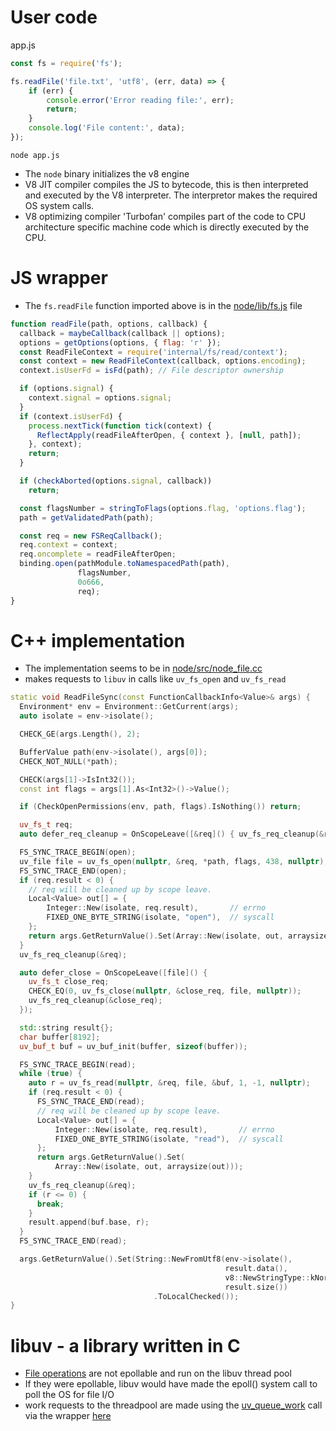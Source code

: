 # User code
app.js
```js
const fs = require('fs');

fs.readFile('file.txt', 'utf8', (err, data) => {
    if (err) {
        console.error('Error reading file:', err);
        return;
    }
    console.log('File content:', data);
});
```

```
node app.js
```

- The `node` binary initializes the v8 engine
- V8 JIT compiler compiles the JS to bytecode, this is then interpreted and executed by the V8 interpreter. The interpretor makes the required OS system calls.
- V8 optimizing compiler 'Turbofan' compiles part of the code to CPU architecture specific machine code which is directly executed by the CPU.

# JS wrapper
- The `fs.readFile` function imported above is in the [node/lib/fs.js](https://github.com/nodejs/node/blob/3d5e7cd8f049f1d2bd041974fbde87f71cbbbf31/lib/fs.js#L380https://github.com/nodejs/node/blob/3d5e7cd8f049f1d2bd041974fbde87f71cbbbf31/lib/fs.js#L380) file
```js
function readFile(path, options, callback) {
  callback = maybeCallback(callback || options);
  options = getOptions(options, { flag: 'r' });
  const ReadFileContext = require('internal/fs/read/context');
  const context = new ReadFileContext(callback, options.encoding);
  context.isUserFd = isFd(path); // File descriptor ownership

  if (options.signal) {
    context.signal = options.signal;
  }
  if (context.isUserFd) {
    process.nextTick(function tick(context) {
      ReflectApply(readFileAfterOpen, { context }, [null, path]);
    }, context);
    return;
  }

  if (checkAborted(options.signal, callback))
    return;

  const flagsNumber = stringToFlags(options.flag, 'options.flag');
  path = getValidatedPath(path);

  const req = new FSReqCallback();
  req.context = context;
  req.oncomplete = readFileAfterOpen;
  binding.open(pathModule.toNamespacedPath(path),
               flagsNumber,
               0o666,
               req);
}
```

# C++ implementation
- The implementation seems to be in [node/src/node_file.cc](https://github.com/nodejs/node/blob/3d5e7cd8f049f1d2bd041974fbde87f71cbbbf31/src/node_file.cc#L1964)
- makes requests to `libuv` in calls like `uv_fs_open` and `uv_fs_read`
```c++
static void ReadFileSync(const FunctionCallbackInfo<Value>& args) {
  Environment* env = Environment::GetCurrent(args);
  auto isolate = env->isolate();

  CHECK_GE(args.Length(), 2);

  BufferValue path(env->isolate(), args[0]);
  CHECK_NOT_NULL(*path);

  CHECK(args[1]->IsInt32());
  const int flags = args[1].As<Int32>()->Value();

  if (CheckOpenPermissions(env, path, flags).IsNothing()) return;

  uv_fs_t req;
  auto defer_req_cleanup = OnScopeLeave([&req]() { uv_fs_req_cleanup(&req); });

  FS_SYNC_TRACE_BEGIN(open);
  uv_file file = uv_fs_open(nullptr, &req, *path, flags, 438, nullptr);
  FS_SYNC_TRACE_END(open);
  if (req.result < 0) {
    // req will be cleaned up by scope leave.
    Local<Value> out[] = {
        Integer::New(isolate, req.result),       // errno
        FIXED_ONE_BYTE_STRING(isolate, "open"),  // syscall
    };
    return args.GetReturnValue().Set(Array::New(isolate, out, arraysize(out)));
  }
  uv_fs_req_cleanup(&req);

  auto defer_close = OnScopeLeave([file]() {
    uv_fs_t close_req;
    CHECK_EQ(0, uv_fs_close(nullptr, &close_req, file, nullptr));
    uv_fs_req_cleanup(&close_req);
  });

  std::string result{};
  char buffer[8192];
  uv_buf_t buf = uv_buf_init(buffer, sizeof(buffer));

  FS_SYNC_TRACE_BEGIN(read);
  while (true) {
    auto r = uv_fs_read(nullptr, &req, file, &buf, 1, -1, nullptr);
    if (req.result < 0) {
      FS_SYNC_TRACE_END(read);
      // req will be cleaned up by scope leave.
      Local<Value> out[] = {
          Integer::New(isolate, req.result),       // errno
          FIXED_ONE_BYTE_STRING(isolate, "read"),  // syscall
      };
      return args.GetReturnValue().Set(
          Array::New(isolate, out, arraysize(out)));
    }
    uv_fs_req_cleanup(&req);
    if (r <= 0) {
      break;
    }
    result.append(buf.base, r);
  }
  FS_SYNC_TRACE_END(read);

  args.GetReturnValue().Set(String::NewFromUtf8(env->isolate(),
                                                result.data(),
                                                v8::NewStringType::kNormal,
                                                result.size())
                                .ToLocalChecked());
}
```

# libuv - a library written in C
- [File operations](https://docs.libuv.org/en/v1.x/fs.html) are not epollable and run on the libuv thread pool
- If they were epollable, libuv would have made the epoll() system call to poll the OS for file I/O
- work requests to the threadpool are made using the [uv_queue_work](https://github.com/nodejs/node/blob/6f9d6f277b8dc973ce8bdbb5e135fd22e88b205b/deps/uv/src/threadpool.c#L368) call via the wrapper [here](https://github.com/nodejs/node/blob/6f9d6f277b8dc973ce8bdbb5e135fd22e88b205b/src/threadpoolwork-inl.h#L37)
  
